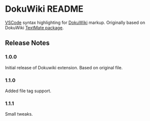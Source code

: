 # DokuWiki README

[VSCode](https://code.visualstudio.com/) syntax highlighting for [DokuWiki](https://www.dokuwiki.org/dokuwiki#) markup.
Originally based on DokuWiki [TextMate package](https://github.com/textmate/dokuwiki.tmbundle).

## Release Notes

### 1.0.0

Initial release of Dokuwiki extension. Based on original file.

### 1.1.0

Added file tag support.

### 1.1.1

Small tweaks.
